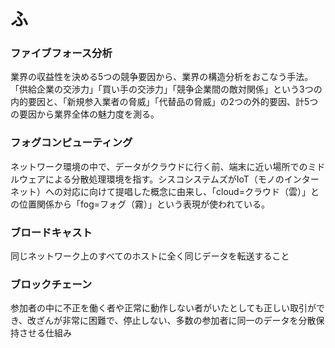 # ふ #

### ファイブフォース分析
 業界の収益性を決める5つの競争要因から、業界の構造分析をおこなう手法。「供給企業の交渉力」「買い手の交渉力」「競争企業間の敵対関係」という3つの内的要因と、「新規参入業者の脅威」「代替品の脅威」の2つの外的要因、計5つの要因から業界全体の魅力度を測る。

### フォグコンピューティング
 ネットワーク環境の中で、データがクラウドに行く前、端末に近い場所でのミドルウェアによる分散処理環境を指す。シスコシステムズがIoT（モノのインターネット）への対応に向けて提唱した概念に由来し、「cloud=クラウド（雲）」との位置関係から「fog=フォグ（霧）」という表現が使われている。

### ブロードキャスト
 同じネットワーク上のすべてのホストに全く同じデータを転送すること

### ブロックチェーン
 参加者の中に不正を働く者や正常に動作しない者がいたとしても正しい取引ができ、改ざんが非常に困難で、停止しない、多数の参加者に同一のデータを分散保持させる仕組み


